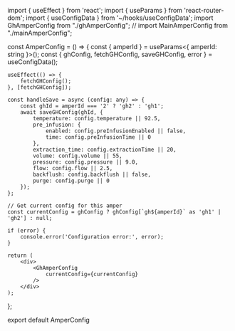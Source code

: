 import { useEffect } from 'react';
import { useParams } from 'react-router-dom';
import { useConfigData } from '~/hooks/useConfigData';
import GhAmperConfig from "./ghAmperConfig";
// import MainAmperConfig from "./mainAmperConfig";

const AmperConfig = () => {
    const { amperId } = useParams<{ amperId: string }>();
    const { ghConfig, fetchGHConfig, saveGHConfig, error } = useConfigData();
    
    useEffect(() => {
        fetchGHConfig();
    }, [fetchGHConfig]);

    const handleSave = async (config: any) => {
        const ghId = amperId === '2' ? 'gh2' : 'gh1';
        await saveGHConfig(ghId, {
            temperature: config.temperature || 92.5,
            pre_infusion: {
                enabled: config.preInfusionEnabled || false,
                time: config.preInfusionTime || 0
            },
            extraction_time: config.extractionTime || 20,
            volume: config.volume || 55,
            pressure: config.pressure || 9.0,
            flow: config.flow || 2.5,
            backflush: config.backflush || false,
            purge: config.purge || 0
        });
    };

    // Get current config for this amper
    const currentConfig = ghConfig ? ghConfig[`gh${amperId}` as 'gh1' | 'gh2'] : null;

    if (error) {
        console.error('Configuration error:', error);
    }

    return (
        <div>
            <GhAmperConfig 
                currentConfig={currentConfig}
            />
        </div>
    );
};

export default AmperConfig
